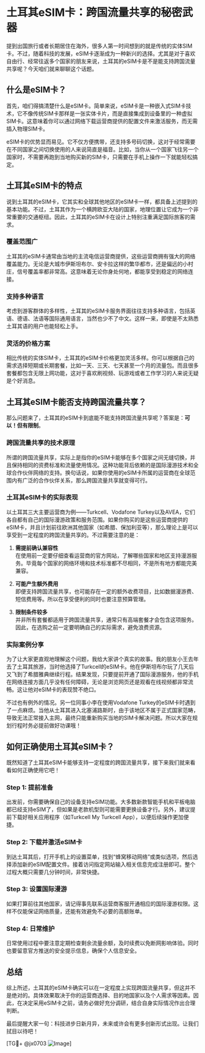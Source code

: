 # 土耳其eSIM卡：跨国流量共享的秘密武器

提到出国旅行或者长期居住在海外，很多人第一时间想到的就是传统的实体SIM卡。不过，随着科技的发展，eSIM卡逐渐成为一种新兴的选择。尤其是对于喜欢自由行、经常往返多个国家的朋友来说，土耳其的eSIM卡是不是能支持跨国流量共享呢？今天咱们就来聊聊这个话题。

## 什么是eSIM卡？

首先，咱们得搞清楚什么是eSIM卡。简单来说，eSIM卡是一种嵌入式SIM卡技术，它不像传统SIM卡那样是一张实体卡片，而是直接集成到设备里的一种虚拟SIM卡。这意味着你可以通过网络下载运营商提供的配置文件来激活服务，而无需插入物理SIM卡。

eSIM卡的优势显而易见。它不仅方便携带，还支持多号码切换，这对于经常需要在不同国家之间切换使用的人来说简直是福音。比如，当你从一个国家飞往另一个国家时，不需要再跑到当地购买新的SIM卡，只需要在手机上操作一下就能轻松搞定。

## 土耳其eSIM卡的特点

说到土耳其的eSIM卡，它其实和全球其他地区的eSIM卡一样，都具备上述提到的基本功能。不过，土耳其作为一个横跨欧亚大陆的国家，地理位置让它成为一个非常重要的交通枢纽。因此，土耳其的eSIM卡在设计上特别注重满足国际旅客的需求。

### 覆盖范围广

土耳其的eSIM卡通常由当地的主流电信运营商提供，这些运营商拥有强大的网络覆盖能力。无论是大城市伊斯坦布尔、安卡拉这样的繁华都市，还是偏远的小村庄，信号覆盖率都非常高。这意味着无论你身处何地，都能享受到稳定的网络连接。

### 支持多种语言

考虑到游客群体的多样性，土耳其的eSIM卡服务界面往往支持多种语言，包括英语、德语、法语等国际通用语言，当然也少不了中文。这样一来，即使是不太熟悉土耳其语的用户也能轻松上手。

### 灵活的价格方案

相比传统的实体SIM卡，土耳其的eSIM卡价格更加灵活多样。你可以根据自己的需求选择短期或长期套餐，比如一天、三天、七天甚至一个月的流量包。而且很多套餐都包含无限上网功能，这对于喜欢刷视频、玩游戏或者工作学习的人来说无疑是个好消息。

## 土耳其eSIM卡能否支持跨国流量共享？

那么问题来了，土耳其的eSIM卡到底能不能支持跨国流量共享呢？答案是：**可以！但有限制**。

### 跨国流量共享的技术原理

所谓的跨国流量共享，实际上是指你的eSIM卡能够在多个国家之间无缝切换，并且保持相同的资费标准和流量使用情况。这种功能背后依赖的是国际漫游技术和全球合作伙伴网络的支持。换句话说，如果你使用的eSIM卡所属的运营商在全球范围内有广泛的合作伙伴关系，那么跨国流量共享就变得可行。

### 土耳其eSIM卡的实际表现

以土耳其三大主要运营商为例——Turkcell、Vodafone Turkey以及AVEA，它们各自都有自己的国际漫游政策和服务范围。如果你购买的是这些运营商提供的eSIM卡，并且计划前往欧洲其他国家（如希腊、保加利亚等），那么理论上是可以享受到一定程度的跨国流量共享的。不过需要注意的是：

1. **需提前确认兼容性**  
   在使用前一定要仔细查看运营商的官方网站，了解哪些国家和地区支持漫游服务。毕竟每个国家的网络环境和技术标准都不尽相同，不是所有地方都能完美兼容。

2. **可能产生额外费用**  
   即便支持跨国流量共享，也可能存在一定的额外收费项目，比如数据漫游费、短信费用等。所以在享受便利的同时也要注意预算管理。

3. **限制条件较多**  
   并非所有套餐都适用于跨国流量共享，通常只有高端套餐才会包含这项服务。因此，在选购之前一定要明确自己的实际需求，避免浪费资源。

### 实际案例分享

为了让大家更直观地理解这个问题，我给大家讲个真实的故事。我的朋友小王去年去了土耳其旅游，当时他选择了Turkcell的eSIM卡。他在伊斯坦布尔玩了几天后又飞到了希腊雅典继续行程。结果发现，只要提前开通了国际漫游服务，他的手机在网络连接方面几乎没有任何障碍，无论是浏览网页还是观看在线视频都非常流畅。这让他对eSIM卡的表现赞不绝口。

不过也有例外的情况。另一位同事小李在使用Vodafone Turkey的eSIM卡时遇到了一点麻烦。当他从土耳其进入北塞浦路斯时，由于该地区不属于正式国家范畴，导致无法正常接入主网，最终只能重新购买当地的SIM卡解决问题。所以大家在规划行程时务必提前做好功课哦！

## 如何正确使用土耳其eSIM卡？

既然知道了土耳其eSIM卡能够支持一定程度的跨国流量共享，接下来我们就来看看如何正确使用它吧！

### Step 1: 提前准备

出发前，你需要确保自己的设备支持eSIM功能。大多数新款智能手机和平板电脑都已经支持eSIM了，但如果是老款机型则可能需要更换设备才行。另外，建议提前下载好相关应用程序（如Turkcell My Turkcell App），以便后续操作更加便捷。

### Step 2: 下载并激活eSIM卡

到达土耳其后，打开手机上的设置菜单，找到“蜂窝移动网络”或类似选项，然后选择添加新的eSIM配置文件。接着访问指定网站输入相关信息完成注册即可。整个过程大概只需要几分钟时间，非常快捷。

### Step 3: 设置国际漫游

如果打算前往其他国家，请记得事先联系运营商客服开通相应的国际漫游权限。这样不仅能保证网络质量，还能有效避免不必要的高额账单。

### Step 4: 日常维护

日常使用过程中要注意定期检查剩余流量余额，及时续费以免断网影响体验。同时也要留意官方推送的安全提示信息，确保个人信息安全。

## 总结

综上所述，土耳其的eSIM卡确实可以在一定程度上实现跨国流量共享，但这并不是绝对的。具体效果取决于你的运营商选择、目的地国家以及个人需求等因素。因此，在决定采用eSIM卡之前，请务必做好充分调研，结合自身实际情况作出合理判断。

最后提醒大家一句：科技进步日新月异，未来或许会有更多创新形式出现。让我们拭目以待吧！

[TG💪+ @jx0703 ![Image](https://github.com/user-attachments/assets/dbca1d08-cadb-493c-b0ec-ad6f7a83f270)]